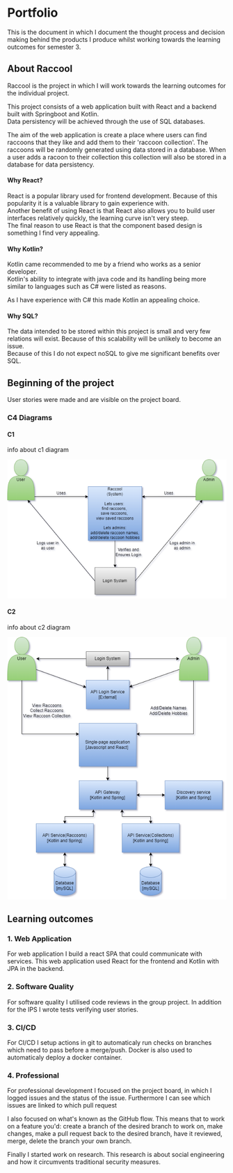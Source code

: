 # Portfolio
This is the document in which I document the thought process and decision making behind the products I produce whilst working towards the learning outcomes for semester 3.

## About Raccool
Raccool is the project in which I will work towards the learning outcomes for the individual project. <br>

This project consists of a web application built with React and a backend built with Springboot and Kotlin. <br>
Data persistency will be achieved through the use of SQL databases. <br>

The aim of the web application is create a place where users can find raccoons that they like and add them to their 'raccoon collection'. The raccoons will be randomly generated using data stored in a database. When a user adds a racoon to their collection this collection will also be stored in a database for data persistency.

#### Why React?
React is a popular library used for frontend development. Because of this popularity it is a valuable library to gain experience with. <br>
Another benefit of using React is that React also allows you to build user interfaces relatively quickly, the learning curve isn't very steep. <br>
The final reason to use React is that the component based design is something I find very appealing.

#### Why Kotlin?
Kotlin came recommended to me by a friend who works as a senior developer. <br>
Kotlin's ability to integrate with java code and its handling being more similar to languages such as C# were listed as reasons. <br>

As I have experience with C# this made Kotlin an appealing choice.

#### Why SQL?
The data intended to be stored within this project is small and very few relations will exist. Because of this scalability will be unlikely to become an issue. <br>
Because of this I do not expect noSQL to give me significant benefits over SQL.

## Beginning of the project
User stories were made and are visible on the project board.

### C4 Diagrams

#### C1
info about c1 diagram

![C1 diagram](/portfolio_images/Raccool_C1_Context_Diagram.drawio.png)

#### C2
info about c2 diagram

![C2 diagram](/portfolio_images/Raccool_C2_Containers_Diagram.drawio.png)


## Learning outcomes

### 1. Web Application

For web application I build a react SPA that could communicate with services.
This web application used React for the frontend and Kotlin with JPA in the backend.

### 2. Software Quality

For software quality I utilised code reviews in the group project. 
In addition for the IPS I wrote tests verifying user stories.

### 3. CI/CD

For CI/CD I setup actions in git to automaticaly run checks on branches which need to pass before a merge/push.
Docker is also used to automaticaly deploy a docker container.

### 4. Professional

For professional development I focused on the project board, in which I logged issues and the status of the issue. Furthermore I can see which issues are linked to which pull request

I also focused on what's known as the GitHub flow. This means that to work on a feature you'd: create a branch of the desired branch to work on, make changes, make a pull request back to the desired branch, have it reviewed, merge, delete the branch your own branch.

Finally I started work on research. This research is about social engineering and how it circumvents traditional security measures.
